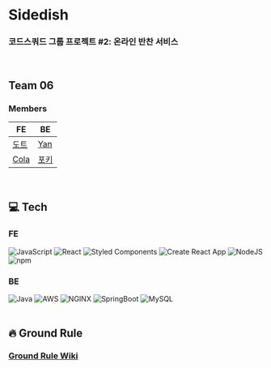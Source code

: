 # Sidedish

### 코드스쿼드 그룹 프로젝트 #2: 온라인 반찬 서비스

<br />

## Team 06

### Members

| FE                                      | BE                                    |
| --------------------------------------- | ------------------------------------- |
| [도트](https://github.com/godhyeongman) | [Yan](https://github.com/KTH-96)      |
| [Cola](https://github.com/bcad1591)     | [포키](https://github.com/seokho-ham) |

<br />

## 💻 Tech

### FE

<img alt="JavaScript" src="https://img.shields.io/badge/JavaScript-F0DB4F?style=flat-square&logo=JavaScript&logoColor=000"/>
  <img alt="React" src="https://img.shields.io/badge/React-61DAFB?style=flat-square&logo=React&logoColor=000" />
  <img alt="Styled Components" src="https://img.shields.io/badge/Styled Components-DB7093?style=flat-square&logo=styled-components&logoColor=white"/>
  <img alt="Create React App" src="https://img.shields.io/badge/CRA-09D3AC?style=flat-square&logo=CreateReactApp&logoColor=white"/>
  <img alt="NodeJS" src="https://img.shields.io/badge/NodeJS-339933?style=flat-square&logo=Node.js&logoColor=white" />
  <img alt="npm" src="https://img.shields.io/badge/npm-CB3837?style=flat-square&logo=npm&logoColor=white" />
  <br />

### BE

<img alt="Java" src="https://img.shields.io/badge/Java-007396?style=flat-square&logo=Java&logoColor=white"/>
  <img alt="AWS" src="https://img.shields.io/badge/AWS-232F3E?style=flat-square&logo=AmazonAWS&logoColor=white"/>
  <img alt="NGINX" src="https://img.shields.io/badge/NGINX-009639?style=flat-square&logo=NGINX&logoColor=white"/>
  <img alt="SpringBoot" src="https://img.shields.io/badge/SpringBoot-6DB33F?style=flat-square&logo=SpringBoot&logoColor=white"/>
  <img alt="MySQL" src="https://img.shields.io/badge/MySQL-4479A1?style=flat-square&logo=MySQL&logoColor=white"/>
  <br />

  <br />

## 🔥 Ground Rule

### [**Ground Rule Wiki**](https://github.com/bcad1591/sidedish/wiki/Ground-Rule)

<br />
